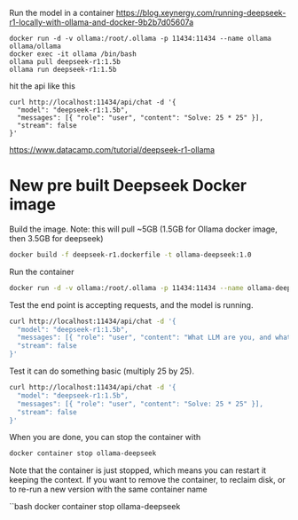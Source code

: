 Run the model in a container
https://blog.xeynergy.com/running-deepseek-r1-locally-with-ollama-and-docker-9b2b7d05607a

```
docker run -d -v ollama:/root/.ollama -p 11434:11434 --name ollama ollama/ollama
docker exec -it ollama /bin/bash
ollama pull deepseek-r1:1.5b
ollama run deepseek-r1:1.5b
```

hit the api like this

```
curl http://localhost:11434/api/chat -d '{
  "model": "deepseek-r1:1.5b",
  "messages": [{ "role": "user", "content": "Solve: 25 * 25" }],
  "stream": false
}'
```



https://www.datacamp.com/tutorial/deepseek-r1-ollama


# New pre built Deepseek Docker image 

Build the image. 
Note: this will pull ~5GB (1.5GB for Ollama docker image, then 3.5GB for deepseek)
```bash
docker build -f deepseek-r1.dockerfile -t ollama-deepseek:1.0 
```

Run the container

```bash
docker run -d -v ollama:/root/.ollama -p 11434:11434 --name ollama-deepseek ollama-deepseek:1.0
```

Test the end point is accepting requests, and the model is running.

```bash
curl http://localhost:11434/api/chat -d '{
  "model": "deepseek-r1:1.5b",
  "messages": [{ "role": "user", "content": "What LLM are you, and what version of that LLM model?" }],
  "stream": false
}'
```

Test it can do something basic (multiply 25 by 25).

```bash
curl http://localhost:11434/api/chat -d '{
  "model": "deepseek-r1:1.5b",
  "messages": [{ "role": "user", "content": "Solve: 25 * 25" }],
  "stream": false
}'
```

When you are done, you can stop the container with 

```bash
docker container stop ollama-deepseek
```

Note that the container is just stopped, which means you can restart it keeping the context.
If you want to remove the container, to reclaim disk, or to re-run a new version with the same container name

``bash
docker container stop ollama-deepseek
```
